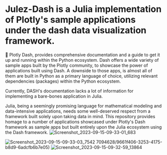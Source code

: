 # Julez-Dash is a Julia implementation of Plotly's sample applications under the dash data visualization framework.

🔴 Plotly Dash, provides comprehensive documentation and a guide to get it up and running within the Python ecosystem. Dash offers a wide variety of sample apps built by the Plotly community, to showcase the power of applications built using Dash. A downside to those apps, is almost all of them are built in Python as a primary language of choice,  utilizing relevant dependencies (packages) within the Python ecosystem. 

Currently, DASH's documentation lacks a lot of information for implementing a bare-bones application in Julia.

Julia, being a seemingly promising language for mathematical modeling and data-intensive applications, needs some well-deserved respect from a framework built solely upon taking data in mind. This repository provides homage to a number of applications showcased under Plotly's Dash framework as sample apps but built entirely upon the Julia ecosystem using the Dash framework.
![Screenshot_2023-09-15-09-33-01_683](https://github.com/divital-coder/Julez-Dash/assets/77094628/bf6510ad-871e-4f91-adeb-9cffdac68dd6)



![Screenshot_2023-09-15-09-33-03_7542](https://github.com/divital-coder/Julez-Dash/assets/77094628/6a6725a5-607a-4637-9f86-0ea6a5e1cd7e)
7094628/9661f406-3253-4175-b8d9-6adcfb6b7e05)
![Screenshot_2023-09-15-09-32-59_13864](https://github.com/divital-coder/Julez-Dash/assets/77094628/41334133-95ff-4627-8b9a-be4c912edfdd)
